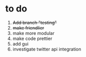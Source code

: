 # to do
1. ~~Add branch "testing"~~
1. ~~make friendlier~~
2. make more modular
3. make code prettier
4. add gui
5. investigate twitter api integration
